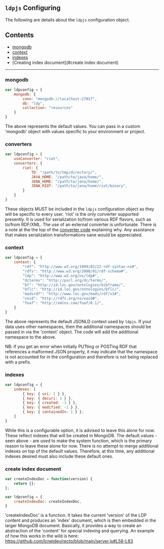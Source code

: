 `ldpjs` Configuring
----------------

The following are details about the `ldpjs` configuration object.

Contents
-----------------

* [mongodb](#mongodb)
* [context](#context)
* [indexes](#indexes)
* [Creating index document](#create index document)

----------------

### mongodb

```javascript
var ldpconfig = {
    mongodb: {
        conn: "mongodb://localhost:27017",
        db: "ldp",
        collection: "resources"
    }
}
```

The above represents the default values.  You can pass in a custom 'mongodb' object
with values specific to your environment or project.

### converters

```javascript
var ldpconfig = {
    useConverter: "riot",
    converters: {
        riot: {
            TD: "/path/to/tmp/directory/",
            JAVA_HOME: "/path/to/java/home/",
            JENA_HOME: "/path/to/jena/home/",
            JENA_RIOT: "/path/to/jena/home/riot/binary",
        }
    }
}
```

These objects MUST be included in the `ldpjs` configuration object as they will
be specific to every user.  'riot' is the only converter supported presently.  It 
is used for serialization to/from various RDF flavors, such as to/from RDF/XML.  The 
use of an external converter is unfortunate.  There is a note at the the top of
the [converter code](../helpers/Converter.js) explaining why.  Any assistance 
that makes serialization transformations sane would be appreciated.

### context

```javascript
var ldpconfig = {
    context: {
        "rdf": "http://www.w3.org/1999/02/22-rdf-syntax-ns#",
        "rdfs": "http://www.w3.org/2000/01/rdf-schema#",
        "ldp": "http://www.w3.org/ns/ldp#",
        "dcterms": "http://purl.org/dc/terms/",
        "bf": "http://id.loc.gov/ontologies/bibframe/",
        "bflc": "http://id.loc.gov/ontologies/bflc/",
        "madsrdf": "http://www.loc.gov/mads/rdf/v1#",
        "void": "http://rdfs.org/ns/void#",
        "foaf": "http://xmlns.com/foaf/0.1/",
    }
}
```

The above represents the default JSONLD context used by `ldpjs`.  If your data
uses other namespaces, then the additional namespaces should be passed in via the 'context'
object.  The code will add the additional namespace to the above.

NB: if you get an error when initially PUTting or POSTing RDF that references 
a malformed JSON property, it may indicate that the namespace is not accounted for 
in the configuration and therefore is not being replaced with a prefix.


### indexes

```javascript
var ldpconfig = {
    indexes: [
        { key: { uri: 1 } },
        { key: { docuri: 1 } },
        { key: { created: -1 } },
        { key: { modified: -1 } },
        { key: { containedIn: 1 } },
    ]
}
```

While this is a configurable option, it is advised to leave this alone for now.  
These reflect indexes that will be created in MongoDB.  The default values - seen
above - are used to make the system function, which is the primary reason to leave 
these alone for now.  There is no attempt to merge additional indexes on top of
the default values.  Therefore, at this time, any additional indexes desired must also 
include these default ones.


### create index document

```javascript
var createIndexDoc = function(version) {
    return {};
};

var ldpconfig = {
    createIndexDoc: createIndexDoc,
}
```

'createIndexDoc' is a function.  It takes the current 'version' of the LDP 
content and produces an 'index' document, which is then embedded in the larger 
MongoDB document.  Basically, it provides a way to create an abstraction of 
the 'content' for special indexing and querying.  An example of how this works
in the wild is here:  https://github.com/lcnetdev/recto/blob/main/server.js#L58-L83

